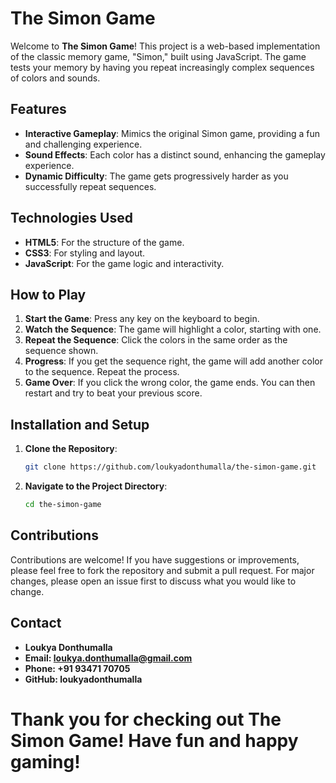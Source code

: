 # The Simon Game

Welcome to **The Simon Game**! This project is a web-based implementation of the classic memory game, "Simon," built using JavaScript. The game tests your memory by having you repeat increasingly complex sequences of colors and sounds.

## Features

- **Interactive Gameplay**: Mimics the original Simon game, providing a fun and challenging experience.
- **Sound Effects**: Each color has a distinct sound, enhancing the gameplay experience.
- **Dynamic Difficulty**: The game gets progressively harder as you successfully repeat sequences.

## Technologies Used

- **HTML5**: For the structure of the game.
- **CSS3**: For styling and layout.
- **JavaScript**: For the game logic and interactivity.

## How to Play

1. **Start the Game**: Press any key on the keyboard to begin.
2. **Watch the Sequence**: The game will highlight a color, starting with one.
3. **Repeat the Sequence**: Click the colors in the same order as the sequence shown.
4. **Progress**: If you get the sequence right, the game will add another color to the sequence. Repeat the process.
5. **Game Over**: If you click the wrong color, the game ends. You can then restart and try to beat your previous score.

## Installation and Setup

1. **Clone the Repository**:
   ```bash
   git clone https://github.com/loukyadonthumalla/the-simon-game.git
2. **Navigate to the Project Directory**:
   ```bash
   cd the-simon-game

## Contributions

Contributions are welcome! If you have suggestions or improvements, please feel free to fork the repository and submit a pull request. For major changes, please open an issue first to discuss what you would like to change.

## Contact

- **Loukya Donthumalla**
- **Email: loukya.donthumalla@gmail.com**
- **Phone: +91 93471 70705**
- **GitHub: loukyadonthumalla**

# Thank you for checking out The Simon Game! Have fun and happy gaming!
